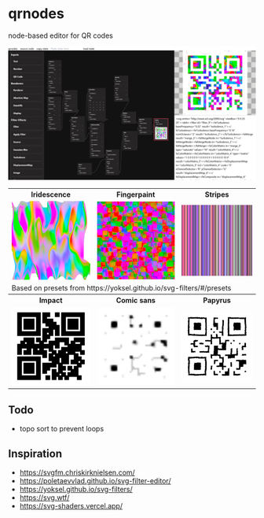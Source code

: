 # qrnodes

node-based editor for QR codes

![editor view](./examples/qrnodes.png)

<table>
  <tbody>
    <tr>
      <th>Iridescence</th>
      <th>Fingerpaint</th>
      <th>Stripes</th>
    </tr>
    <tr>
      <td>
        <img src="./examples/iridescence.svg" width="300"/>
      </td>
      <td>
        <img src="./examples/fingerpaint.svg" width="300"/>
      </td>
      <td>
        <img src="./examples/stripes.svg" width="300"/>
      </td>
    </tr>
    <tr>
      <td colspan="3">
        Based on presets from
        https://yoksel.github.io/svg-filters/#/presets
      </td>
    </tr>
    <tr>
      <th>Impact</th>
      <th>Comic sans</th>
      <th>Papyrus</th>
    </tr>
    <tr>
      <td>
        <img src="./examples/impact.svg" width="300"/>
      </td>
      <td>
        <img src="./examples/comic_sans.svg" width="300"/>
      </td>
      <td>
        <img src="./examples/papyrus.svg" width="300"/>
      </td>
    </tr>
  </tbody>
</table>

## Todo

- topo sort to prevent loops

## Inspiration

- https://svgfm.chriskirknielsen.com/
- https://poletaevvlad.github.io/svg-filter-editor/
- https://yoksel.github.io/svg-filters/
- https://svg.wtf/
- https://svg-shaders.vercel.app/
